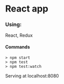 # React app

### Using:
React, Redux

#### Commands

```
> npm start
> npm test
> npm test:watch
```

Serving at localhost:8080
